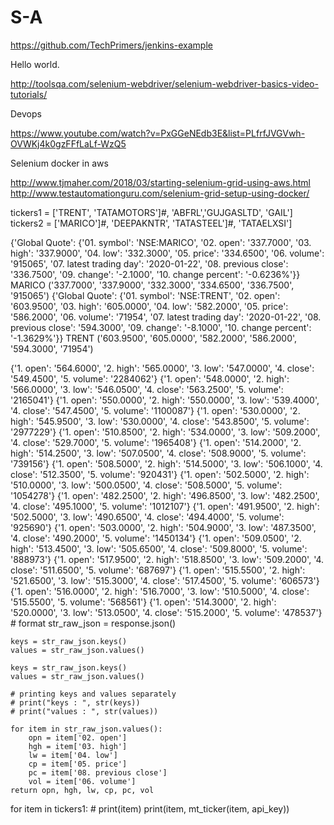 # S-A
https://github.com/TechPrimers/jenkins-example

Hello world.

http://toolsqa.com/selenium-webdriver/selenium-webdriver-basics-video-tutorials/


Devops

https://www.youtube.com/watch?v=PxGGeNEdb3E&list=PLfrfJVGVwh-OVWKj4k0gzFFfLaLf-WzQ5


Selenium docker in aws

http://www.tjmaher.com/2018/03/starting-selenium-grid-using-aws.html
http://www.testautomationguru.com/selenium-grid-setup-using-docker/


tickers1 = ['TRENT', 'TATAMOTORS']#, 'ABFRL','GUJGASLTD', 'GAIL']
tickers2 = ['MARICO']#, 'DEEPAKNTR', 'TATASTEEL']#, 'TATAELXSI']

{'Global Quote': {'01. symbol': 'NSE:MARICO', '02. open': '337.7000', '03. high': '337.9000', '04. low': '332.3000', '05. price': '334.6500', '06. volume': '915065', '07. latest trading day': '2020-01-22', '08. previous close': '336.7500', '09. change': '-2.1000', '10. change percent': '-0.6236%'}}
MARICO ('337.7000', '337.9000', '332.3000', '334.6500', '336.7500', '915065')
{'Global Quote': {'01. symbol': 'NSE:TRENT', '02. open': '603.9500', '03. high': '605.0000', '04. low': '582.2000', '05. price': '586.2000', '06. volume': '71954', '07. latest trading day': '2020-01-22', '08. previous close': '594.3000', '09. change': '-8.1000', '10. change percent': '-1.3629%'}}
TRENT ('603.9500', '605.0000', '582.2000', '586.2000', '594.3000', '71954')



{'1. open': '564.6000', '2. high': '565.0000', '3. low': '547.0000', '4. close': '549.4500', '5. volume': '2284062'}
{'1. open': '548.0000', '2. high': '566.0000', '3. low': '546.0500', '4. close': '563.2500', '5. volume': '2165041'}
{'1. open': '550.0000', '2. high': '550.0000', '3. low': '539.4000', '4. close': '547.4500', '5. volume': '1100087'}
{'1. open': '530.0000', '2. high': '545.9500', '3. low': '530.0000', '4. close': '543.8500', '5. volume': '2977229'}
{'1. open': '510.8500', '2. high': '534.0000', '3. low': '509.2000', '4. close': '529.7000', '5. volume': '1965408'}
{'1. open': '514.2000', '2. high': '514.2500', '3. low': '507.0500', '4. close': '508.9000', '5. volume': '739156'}
{'1. open': '508.5000', '2. high': '514.5000', '3. low': '506.1000', '4. close': '512.3500', '5. volume': '920431'}
{'1. open': '502.5000', '2. high': '510.0000', '3. low': '500.0500', '4. close': '508.5000', '5. volume': '1054278'}
{'1. open': '482.2500', '2. high': '496.8500', '3. low': '482.2500', '4. close': '495.1000', '5. volume': '1012107'}
{'1. open': '491.9500', '2. high': '502.5000', '3. low': '490.6500', '4. close': '494.4000', '5. volume': '925690'}
{'1. open': '503.0000', '2. high': '504.9000', '3. low': '487.3500', '4. close': '490.2000', '5. volume': '1450134'}
{'1. open': '509.0500', '2. high': '513.4500', '3. low': '505.6500', '4. close': '509.8000', '5. volume': '888973'}
{'1. open': '517.9500', '2. high': '518.8500', '3. low': '509.2000', '4. close': '511.6500', '5. volume': '687697'}
{'1. open': '515.5500', '2. high': '521.6500', '3. low': '515.3000', '4. close': '517.4500', '5. volume': '606573'}
{'1. open': '516.0000', '2. high': '516.7000', '3. low': '510.5000', '4. close': '515.5500', '5. volume': '568561'}
{'1. open': '514.3000', '2. high': '520.0000', '3. low': '513.0500', '4. close': '515.2000', '5. volume': '478537'}
    # format
    str_raw_json = response.json()

    keys = str_raw_json.keys()
    values = str_raw_json.values()

    keys = str_raw_json.keys()
    values = str_raw_json.values()

    # printing keys and values separately
    # print("keys : ", str(keys))
    # print("values : ", str(values))

    for item in str_raw_json.values():
        opn = item['02. open']
        hgh = item['03. high']
        lw = item['04. low']
        cp = item['05. price']
        pc = item['08. previous close']
        vol = item['06. volume']
    return opn, hgh, lw, cp, pc, vol

 for item in tickers1:
        # print(item)
        print(item, mt_ticker(item, api_key))
